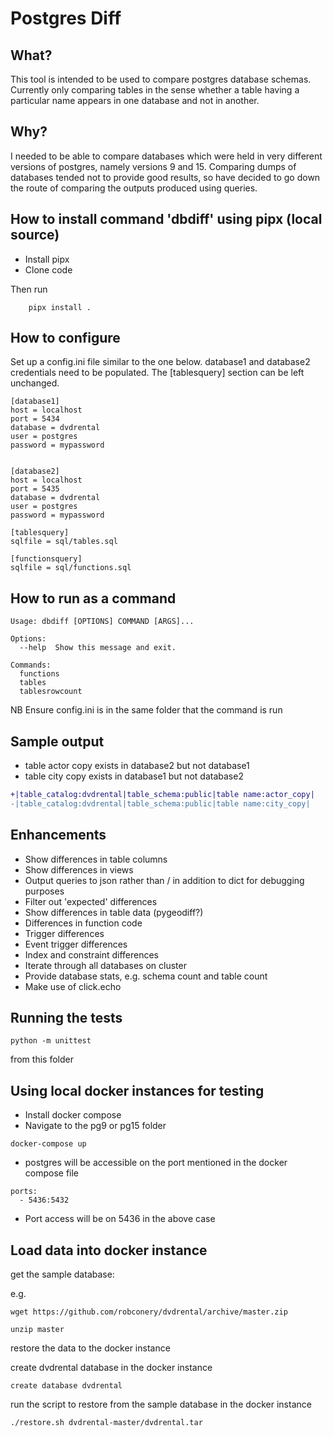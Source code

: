 # Postgres Diff

## What?
This tool is intended to be used to compare postgres database schemas. Currently only comparing tables in the sense whether a table having a particular name appears in one database and not in another.

## Why?
I needed to be able to compare databases which were held in very different versions of postgres, namely versions 9 and 15. Comparing dumps of databases tended not to provide good results, so have decided to go down the route of comparing the outputs produced using queries.

## How to install command 'dbdiff' using pipx (local source)
* Install pipx
* Clone code

Then run
````     
    pipx install .
````

## How to configure
Set up a config.ini file similar to the one below. database1 and database2 credentials need to be populated. The [tablesquery] section can be left unchanged.

    [database1]
    host = localhost
    port = 5434
    database = dvdrental
    user = postgres
    password = mypassword


    [database2]
    host = localhost
    port = 5435
    database = dvdrental
    user = postgres
    password = mypassword

    [tablesquery]
    sqlfile = sql/tables.sql

    [functionsquery]
    sqlfile = sql/functions.sql

## How to run as a command
    Usage: dbdiff [OPTIONS] COMMAND [ARGS]...

    Options:
      --help  Show this message and exit.

    Commands:
      functions
      tables
      tablesrowcount

NB Ensure config.ini is in the same folder that the command is run 

## Sample output
* table actor copy exists in database2 but not database1
* table city copy exists in database1 but not database2
```diff
+|table_catalog:dvdrental|table_schema:public|table name:actor_copy|
-|table_catalog:dvdrental|table_schema:public|table name:city_copy|
```
## Enhancements
* Show differences in table columns
* Show differences in views
* Output queries to json rather than / in addition to dict for debugging purposes
* Filter out 'expected' differences
* Show differences in table data (pygeodiff?)
* Differences in function code
* Trigger differences
* Event trigger differences
* Index and constraint differences
* Iterate through all databases on cluster
* Provide database stats, e.g. schema count and table count
* Make use of click.echo

## Running the tests

    python -m unittest

from this folder

## Using local docker instances for testing
* Install docker compose
* Navigate to the pg9 or pg15 folder
````
docker-compose up
````
* postgres will be accessible on the port mentioned in the docker compose file
````
ports:
  - 5436:5432
````
* Port access will be on 5436 in the above case

## Load data into docker instance

get the sample database:

e.g.
````
wget https://github.com/robconery/dvdrental/archive/master.zip

unzip master
````

restore the data to the docker instance

create dvdrental database in the docker instance

    create database dvdrental

run the script to restore from the sample database in the docker instance

    ./restore.sh dvdrental-master/dvdrental.tar




